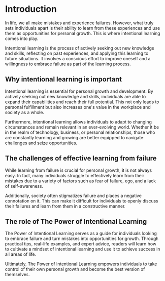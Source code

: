 Introduction
============

In life, we all make mistakes and experience failures. However, what truly sets individuals apart is their ability to learn from these experiences and use them as opportunities for personal growth. This is where intentional learning comes into play.

Intentional learning is the process of actively seeking out new knowledge and skills, reflecting on past experiences, and applying this learning to future situations. It involves a conscious effort to improve oneself and a willingness to embrace failure as part of the learning process.

Why intentional learning is important
-------------------------------------

Intentional learning is essential for personal growth and development. By actively seeking out new knowledge and skills, individuals are able to expand their capabilities and reach their full potential. This not only leads to personal fulfillment but also increases one's value in the workplace and society as a whole.

Furthermore, intentional learning allows individuals to adapt to changing circumstances and remain relevant in an ever-evolving world. Whether it be in the realm of technology, business, or personal relationships, those who are constantly learning and growing are better equipped to navigate challenges and seize opportunities.

The challenges of effective learning from failure
-------------------------------------------------

While learning from failure is crucial for personal growth, it is not always easy. In fact, many individuals struggle to effectively learn from their mistakes due to a variety of factors such as fear of failure, ego, and a lack of self-awareness.

Additionally, society often stigmatizes failure and places a negative connotation on it. This can make it difficult for individuals to openly discuss their failures and learn from them in a constructive manner.

The role of The Power of Intentional Learning
---------------------------------------------

The Power of Intentional Learning serves as a guide for individuals looking to embrace failure and turn mistakes into opportunities for growth. Through practical tips, real-life examples, and expert advice, readers will learn how to cultivate a mindset of intentional learning and use it to achieve success in all areas of life.

Ultimately, The Power of Intentional Learning empowers individuals to take control of their own personal growth and become the best version of themselves.
